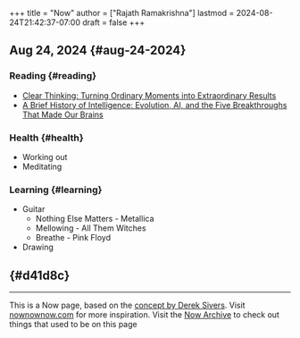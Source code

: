 +++
title = "Now"
author = ["Rajath Ramakrishna"]
lastmod = 2024-08-24T21:42:37-07:00
draft = false
+++

## Aug 24, 2024 {#aug-24-2024}


### Reading {#reading}

-   [Clear Thinking: Turning Ordinary Moments into Extraordinary Results](https://www.amazon.com/Clear-Thinking-Turning-Ordinary-Extraordinary/dp/B0BVP84J94?crid=1LIVX2T8T2WMY&dib=eyJ2IjoiMSJ9.IVDv8d6zei_6tBZWVKMvzd20A-aK02Y9L_tLittFG6NL7lzttUEi2qxRigwkOz4om7E41PqIq2BSclZnzoS0RR2qvnKep7ft8mCBNT-2SDhr3e6Gj3SrE4Z7hvuT9b4OPuk4TFCe8QpmT4o1LX0NQXkl3oozKhtx8JTeCNvUsbHQzNOJm_YSglRqj0AzBEzOGXvLV2qN5PbsHREmbI6gsmigrs6G35hjWdwMES2z7G8.sRXphyX3mi3ouWg25abP3DBV6a64gwuopDGlLW7B3Vw&dib_tag=se&keywords=clear+thinking+shane+parrish&qid=1724559730&sprefix=clear+thinking,aps,164&sr=8-1)
-   [A Brief History of Intelligence: Evolution, AI, and the Five Breakthroughs That Made Our Brains](https://www.amazon.com/Brief-History-Intelligence-Humans-Breakthroughs/dp/B0BCC76563?crid=17NB05VAG7XLW&dib=eyJ2IjoiMSJ9.DBmhWFwRVO0JHcBuVdZ6RNGf_tPhfP15JqBC87hDadeRSv7bFVrZWb8QOCfA-nRwqfJ90hap37eBAigH9F_tcBe3sJw8dEmeeEcUpQSquxcJJh_a3S1mi5mIk5YBxLKZhA-C5zfoJKfLgolxcA5XSSjr2LX4Sb9_L_NCgX_--cG_qUKq0MYCBFGaIj_zKVxrCRAyt6B0f8M_YonBX0iH-UUdCMvbGZ1na8Vv3U5rASk.g79-IJzwvcUh_PMwph2Mf51ZOH47DpJTITaQUFVPQyo&dib_tag=se&keywords=a+brief+history+of+intelligence+book&qid=1724559778&sprefix=a+brief+history+of+intell,aps,144&sr=8-1)


### Health {#health}

-   Working out
-   Meditating


### Learning {#learning}

-   Guitar
    -   Nothing Else Matters - Metallica
    -   Mellowing - All Them Witches
    -   Breathe - Pink Floyd
-   Drawing


##  {#d41d8c}

----
This is a Now page, based on the [concept by Derek Sivers](https://sivers.org/nowff). Visit [nownownow.com](https://nownownow.com) for more inspiration. Visit the [Now Archive](/now-archive) to check out things that used to be on this page
